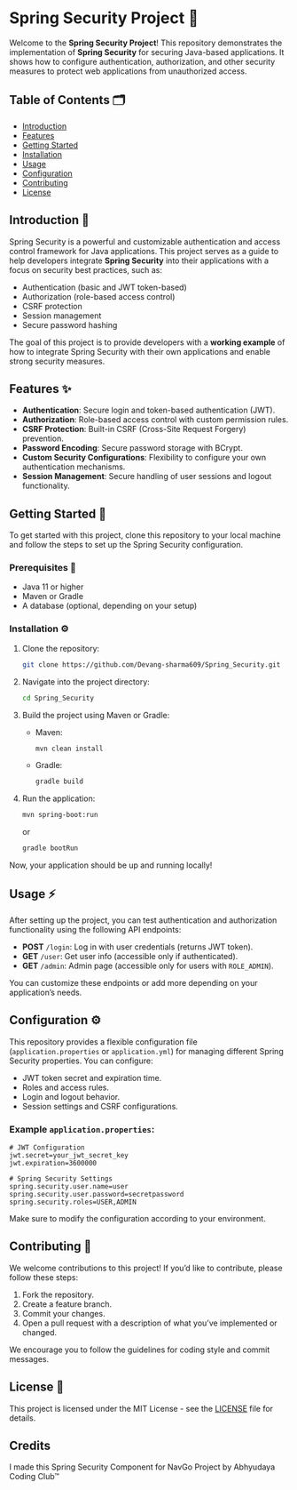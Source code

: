 # Spring Security Project 🚀

Welcome to the **Spring Security Project**! This repository demonstrates the implementation of **Spring Security** for securing Java-based applications. It shows how to configure authentication, authorization, and other security measures to protect web applications from unauthorized access.

## Table of Contents 🗂️
- [Introduction](#introduction)
- [Features](#features)
- [Getting Started](#getting-started)
- [Installation](#installation)
- [Usage](#usage)
- [Configuration](#configuration)
- [Contributing](#contributing)
- [License](#license)

## Introduction 🎯
Spring Security is a powerful and customizable authentication and access control framework for Java applications. This project serves as a guide to help developers integrate **Spring Security** into their applications with a focus on security best practices, such as:
- Authentication (basic and JWT token-based)
- Authorization (role-based access control)
- CSRF protection
- Session management
- Secure password hashing

The goal of this project is to provide developers with a **working example** of how to integrate Spring Security with their own applications and enable strong security measures.

## Features ✨
- **Authentication**: Secure login and token-based authentication (JWT).
- **Authorization**: Role-based access control with custom permission rules.
- **CSRF Protection**: Built-in CSRF (Cross-Site Request Forgery) prevention.
- **Password Encoding**: Secure password storage with BCrypt.
- **Custom Security Configurations**: Flexibility to configure your own authentication mechanisms.
- **Session Management**: Secure handling of user sessions and logout functionality.

## Getting Started 🚀

To get started with this project, clone this repository to your local machine and follow the steps to set up the Spring Security configuration.

### Prerequisites 🔧
- Java 11 or higher
- Maven or Gradle
- A database (optional, depending on your setup)
  
### Installation ⚙️
1. Clone the repository:
    ```bash
    git clone https://github.com/Devang-sharma609/Spring_Security.git
    ```

2. Navigate into the project directory:
    ```bash
    cd Spring_Security
    ```

3. Build the project using Maven or Gradle:
    - Maven:
      ```bash
      mvn clean install
      ```
    - Gradle:
      ```bash
      gradle build
      ```

4. Run the application:
    ```bash
    mvn spring-boot:run
    ```
    or
    ```bash
    gradle bootRun
    ```

Now, your application should be up and running locally!

## Usage ⚡
After setting up the project, you can test authentication and authorization functionality using the following API endpoints:

- **POST** `/login`: Log in with user credentials (returns JWT token).
- **GET** `/user`: Get user info (accessible only if authenticated).
- **GET** `/admin`: Admin page (accessible only for users with `ROLE_ADMIN`).

You can customize these endpoints or add more depending on your application’s needs.

## Configuration ⚙️

This repository provides a flexible configuration file (`application.properties` or `application.yml`) for managing different Spring Security properties. You can configure:

- JWT token secret and expiration time.
- Roles and access rules.
- Login and logout behavior.
- Session settings and CSRF configurations.

### Example `application.properties`:

```properties
# JWT Configuration
jwt.secret=your_jwt_secret_key
jwt.expiration=3600000

# Spring Security Settings
spring.security.user.name=user
spring.security.user.password=secretpassword
spring.security.roles=USER,ADMIN
```

Make sure to modify the configuration according to your environment.

## Contributing 🤝
We welcome contributions to this project! If you’d like to contribute, please follow these steps:

1. Fork the repository.
2. Create a feature branch.
3. Commit your changes.
4. Open a pull request with a description of what you’ve implemented or changed.

We encourage you to follow the guidelines for coding style and commit messages.

## License 📝
This project is licensed under the MIT License - see the [LICENSE](LICENSE) file for details.

## Credits
I made this Spring Security Component for NavGo Project by Abhyudaya Coding Club™
